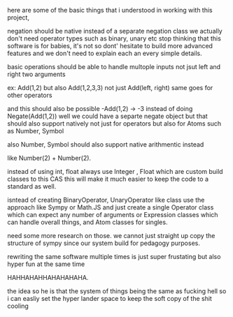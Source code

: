 here are some of the basic things that i understood in working
with this project,

negation should be native instead of a separate negation class
we actually don't need operator types such as binary, unary etc
stop thinking that this software is for babies, it's not so dont' hesitate to build more advanced features and we don't need to explain each an every simple details.

basic operations should be able to handle multople inputs not jsut left and right two arguments

ex: Add(1,2) but also Add(1,2,3,3) not just Add(left, right) 
same goes for other operators

and this should also be possible -Add(1,2) -> -3
instead of doing Negate(Add(1,2)) well we could have a separte negate object but that should also support natively not just for operators but also for Atoms such as  Number, Symbol

also Number, Symbol should also support native arithmentic instead

like Number(2) + Number(2).

instead of using int, float always use  Integer , Float which are custom build classes to this CAS this will make it much easier to keep the code to a standard as well.

isntead of creating BinaryOperator, UnaryOperator like class use the approach like Sympy or Math.JS and just create a single Operator class which can expect any number of arguments or Expression classes which can handle overall things, and Atom classes for singles.

need some more research on those.
we cannot just straight up copy the structure of sympy since our system build for pedagogy purposes.


rewriting  the same software multiple times is just super frustating but also hyper fun at the same time

HAHHAHAHHAHAHAHAHA.

the idea so he is that the system of things being the same as fucking hell so i can easliy set the hyper lander space to keep the soft copy of the shit cooling